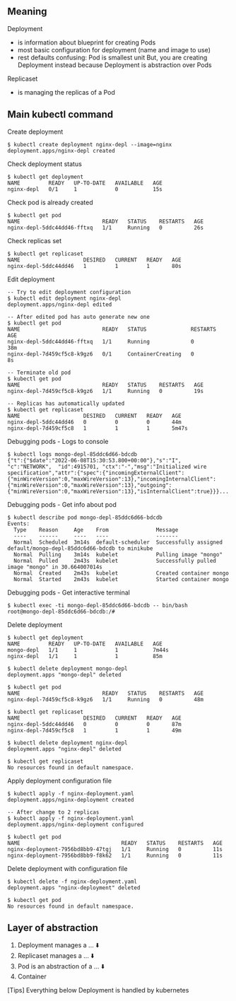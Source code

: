 ## Meaning
Deployment
- is information about blueprint for creating Pods
- most basic configuration for deployment (name and image to use)
- rest defaults
  confusing: Pod is smallest unit But, you are creating Deployment instead
             because Deployment is abstraction over Pods

Replicaset
- is managing the replicas of a Pod

## Main kubectl command
Create deployment
```console
$ kubectl create deployment nginx-depl --image=nginx
deployment.apps/nginx-depl created
```

Check deployment status
```console
$ kubectl get deployment                            
NAME         READY   UP-TO-DATE   AVAILABLE   AGE
nginx-depl   0/1     1            0           15s
```

Check pod is already created
```console
$ kubectl get pod       
NAME                          READY   STATUS    RESTARTS   AGE
nginx-depl-5ddc44dd46-fftxq   1/1     Running   0          26s
``` 

Check replicas set
```console
$ kubectl get replicaset
NAME                    DESIRED   CURRENT   READY   AGE
nginx-depl-5ddc44dd46   1         1         1       80s
```

Edit deployment
```console
-- Try to edit deployment configuration
$ kubectl edit deployment nginx-depl
deployment.apps/nginx-depl edited

-- After edited pod has auto generate new one
$ kubectl get pod       
NAME                          READY   STATUS              RESTARTS   AGE
nginx-depl-5ddc44dd46-fftxq   1/1     Running             0          38m
nginx-depl-7d459cf5c8-k9gz6   0/1     ContainerCreating   0          8s

-- Terminate old pod
$ kubectl get pod
NAME                          READY   STATUS    RESTARTS   AGE
nginx-depl-7d459cf5c8-k9gz6   1/1     Running   0          19s

-- Replicas has automatically updated
$ kubectl get replicaset
NAME                    DESIRED   CURRENT   READY   AGE
nginx-depl-5ddc44dd46   0         0         0       44m
nginx-depl-7d459cf5c8   1         1         1       5m47s
```

Debugging pods - Logs to console 
```console
$ kubectl logs mongo-depl-85ddc6d66-bdcdb
{"t":{"$date":"2022-06-08T15:30:53.800+00:00"},"s":"I",  "c":"NETWORK",  "id":4915701, "ctx":"-","msg":"Initialized wire specification","attr":{"spec":{"incomingExternalClient":{"minWireVersion":0,"maxWireVersion":13},"incomingInternalClient":{"minWireVersion":0,"maxWireVersion":13},"outgoing":{"minWireVersion":0,"maxWireVersion":13},"isInternalClient":true}}}...
```

Debugging pods - Get info about pod
```console
$ kubectl describe pod mongo-depl-85ddc6d66-bdcdb
Events:
  Type    Reason     Age    From               Message
  ----    ------     ----   ----               -------
  Normal  Scheduled  3m14s  default-scheduler  Successfully assigned default/mongo-depl-85ddc6d66-bdcdb to minikube
  Normal  Pulling    3m14s  kubelet            Pulling image "mongo"
  Normal  Pulled     2m43s  kubelet            Successfully pulled image "mongo" in 30.664007014s
  Normal  Created    2m43s  kubelet            Created container mongo
  Normal  Started    2m43s  kubelet            Started container mongo
```

Debugging pods - Get interactive terminal
```console
$ kubectl exec -ti mongo-depl-85ddc6d66-bdcdb -- bin/bash
root@mongo-depl-85ddc6d66-bdcdb:/# 
```

Delete deployment
```console
$ kubectl get deployment
NAME         READY   UP-TO-DATE   AVAILABLE   AGE
mongo-depl   1/1     1            1           7m44s
nginx-depl   1/1     1            1           85m

$ kubectl delete deployment mongo-depl
deployment.apps "mongo-depl" deleted

$ kubectl get pod       
NAME                          READY   STATUS    RESTARTS   AGE
nginx-depl-7d459cf5c8-k9gz6   1/1     Running   0          48m

$ kubectl get replicaset
NAME                    DESIRED   CURRENT   READY   AGE
nginx-depl-5ddc44dd46   0         0         0       87m
nginx-depl-7d459cf5c8   1         1         1       49m

$ kubectl delete deployment nginx-depl
deployment.apps "nginx-depl" deleted

$ kubectl get replicaset
No resources found in default namespace.
```

Apply deployment configuration file
```console
$ kubectl apply -f nginx-deployment.yaml
deployment.apps/nginx-deployment created

-- After change to 2 replicas
$ kubectl apply -f nginx-deployment.yaml
deployment.apps/nginx-deployment configured

$ kubectl get pod                       
NAME                                READY   STATUS    RESTARTS   AGE
nginx-deployment-7956bd8bb9-47tgj   1/1     Running   0          11s
nginx-deployment-7956bd8bb9-f8k62   1/1     Running   0          11s
```

Delete deployment with configuration file
```console
$ kubectl delete -f nginx-deployment.yaml 
deployment.apps "nginx-deployment" deleted

$ kubectl get pod                        
No resources found in default namespace.
```

## Layer of abstraction
1. Deployment manages a ... :arrow_down: 
2. Replicaset manages a ... :arrow_down: 
3. Pod is an abstraction of a ... :arrow_down: 
4. Container

[Tips] Everything below Deployment is handled by kubernetes